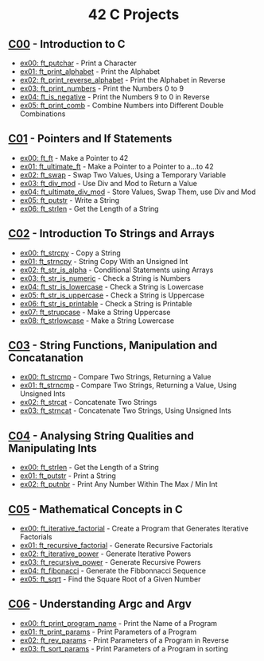 <div align="center">

# 42 C Projects

</div>

## [C00](https://github.com/di-pokemon/piscine/tree/main/C00) - Introduction to C

- [ex00: ft_putchar](https://github.com/di-pokemon/piscine/blob/main/C00/ex00/ft_putchar.c) - Print a Character
- [ex01: ft_print_alphabet](https://github.com/di-pokemon/piscine/blob/main/C00/ex01/ft_print_alphabet.c) - Print the Alphabet
- [ex02: ft_print_reverse_alphabet](https://github.com/di-pokemon/piscine/blob/main/C00/ex02/ft_print_reverse_alphabet.c) - Print the Alphabet in Reverse
- [ex03: ft_print_numbers](https://github.com/di-pokemon/piscine/blob/main/C00/ex03/ft_print_numbers.c) - Print the Numbers 0 to 9
- [ex04: ft_is_negative](https://github.com/di-pokemon/piscine/blob/main/C00/ex04/ft_is_negative.c) - Print the Numbers 9 to 0 in Reverse
- [ex05: ft_print_comb](https://github.com/di-pokemon/piscine/blob/main/C00/ex05/ft_print_comb.c) - Combine Numbers into Different Double Combinations

## [C01](https://github.com/di-pokemon/piscine/tree/main/C01) - Pointers and If Statements

- [ex00: ft_ft](https://github.com/di-pokemon/piscine/tree/main/C01/ex00/ft_ft.c) - Make a Pointer to 42
- [ex01: ft_ultimate_ft](https://github.com/di-pokemon/piscine/tree/main/C01/ex01/ft_ultimate_ft.c) - Make a Pointer to a Pointer to a...to 42
- [ex02: ft_swap](https://github.com/di-pokemon/piscine/tree/main/C01/ex02/ft_swap.c) - Swap Two Values, Using a Temporary Variable
- [ex03: ft_div_mod](https://github.com/di-pokemon/piscine/tree/main/C01/ex03/ft_div_mod.c) - Use Div and Mod to Return a Value
- [ex04: ft_ultimate_div_mod](https://github.com/di-pokemon/piscine/tree/main/C01/ex04/ft_ultimate_div_mod.c) - Store Values, Swap Them, use Div and Mod
- [ex05: ft_putstr](https://github.com/di-pokemon/piscine/tree/main/C01/ex05/ft_putstr.c) - Write a String
- [ex06: ft_strlen](https://github.com/di-pokemon/piscine/tree/main/C01/ex06/ft_strlen.c) - Get the Length of a String

## [C02](https://github.com/di-pokemon/piscine/tree/main/C02) - Introduction To Strings and Arrays

- [ex00: ft_strcpy](https://github.com/di-pokemon/piscine/tree/main/C02/ex00/ft_strcpy.c) - Copy a String
- [ex01: ft_strncpy](https://github.com/di-pokemon/piscine/tree/main/C02/ex01/ft_strncpy.c) - String Copy With an Unsigned Int
- [ex02: ft_str_is_alpha](https://github.com/di-pokemon/piscine/tree/main/C02/ex02/ft_str_is_alpha.c) - Conditional Statements using Arrays
- [ex03: ft_str_is_numeric](https://github.com/di-pokemon/piscine/tree/main/C02/ex03/ft_str_is_numeric.c) - Check a String is Numbers
- [ex04: ft_str_is_lowercase](https://github.com/di-pokemon/piscine/tree/main/C02/ex04/ft_str_is_lowercase.c) - Check a String is Lowercase
- [ex05: ft_str_is_uppercase](https://github.com/di-pokemon/piscine/tree/main/C02/ex05/ft_str_is_uppercase.c) - Check a String is Uppercase
- [ex06: ft_str_is_printable](https://github.com/di-pokemon/piscine/tree/main/C02/ex06/ft_str_is_printable.c) - Check a String is Printable
- [ex07: ft_strupcase](https://github.com/di-pokemon/piscine/tree/main/C02/ex07/ft_strupcase.c) - Make a String Uppercase
- [ex08: ft_strlowcase](https://github.com/di-pokemon/piscine/tree/main/C02/ex08/ft_strlowcase.c) - Make a String Lowercase

## [C03](https://github.com/di-pokemon/piscine/tree/main/C03) - String Functions, Manipulation and Concatanation

- [ex00: ft_strcmp](https://github.com/di-pokemon/piscine/tree/main/C03/ex00/ft_strcmp.c) - Compare Two Strings, Returning a Value
- [ex01: ft_strncmp](https://github.com/di-pokemon/piscine/tree/main/C03/ex01/ft_strncmp.c) - Compare Two Strings, Returning a Value, Using Unsigned Ints
- [ex02: ft_strcat](https://github.com/di-pokemon/piscine/tree/main/C03/ex02/ft_strcat.c) - Concatenate Two Strings
- [ex03: ft_strncat](https://github.com/di-pokemon/piscine/tree/main/C03/ex03/ft_strncat.c) - Concatenate Two Strings, Using Unsigned Ints

## [C04](https://github.com/di-pokemon/piscine/tree/main/C04) - Analysing String Qualities and Manipulating Ints

- [ex00: ft_strlen](https://github.com/di-pokemon/piscine/tree/main/C04/ex00/ft_strlen.c) - Get the Length of a String
- [ex01: ft_putstr](https://github.com/di-pokemon/piscine/tree/main/C04/ex01/ft_putstr.c) - Print a String
- [ex02: ft_putnbr](https://github.com/di-pokemon/piscine/tree/main/C04/ex02/ft_putnbr.c) - Print Any Number Within The Max / Min Int

## [C05](https://github.com/di-pokemon/piscine/tree/main/C05) - Mathematical Concepts in C

- [ex00: ft_iterative_factorial](https://github.com/di-pokemon/piscine/tree/main/C05/ex00/ft_iterative_factorial.c) - Create a Program that Generates Iterative Factorials
- [ex01: ft_recursive_factorial](https://github.com/di-pokemon/piscine/tree/main/C05/ex01/ft_recursive_factorial.c) - Generate Recursive Factorials
- [ex02: ft_iterative_power](https://github.com/di-pokemon/piscine/tree/main/C05/ex02/ft_iterative_power.c) - Generate Iterative Powers
- [ex03: ft_recursive_power](https://github.com/di-pokemon/piscine/tree/main/C05/ex03/ft_recursive_power.c) - Generate Recursive Powers
- [ex04: ft_fibonacci](https://github.com/di-pokemon/piscine/tree/main/C05/ex04/ft_fibonacci.c) - Generate the Fibbonnacci Sequence
- [ex05: ft_sqrt](https://github.com/di-pokemon/piscine/tree/main/C05/ex05/ft_sqrt.c) - Find the Square Root of a Given Number

## [C06](https://github.com/di-pokemon/piscine/tree/main/C06) - Understanding Argc and Argv

- [ex00: ft_print_program_name](https://github.com/di-pokemon/piscine/blob/main/C06/ex00/ft_print_program_name.c) - Print the Name of a Program
- [ex01: ft_print_params](https://github.com/di-pokemon/piscine/blob/main/C06/ex01/ft_print_params.c) - Print Parameters of a Program
- [ex02: ft_rev_params](https://github.com/di-pokemon/piscine/tree/main/C06/ex02/ft_rev_params.c) - Print Parameters of a Program in Reverse
- [ex03: ft_sort_params](https://github.com/di-pokemon/piscine/tree/main/C06/ex03/ft_sort_params.c) - Print Parameters of a Program in sorting
